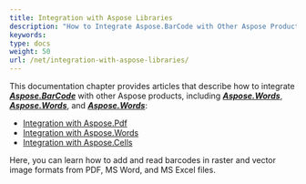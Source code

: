 ```yaml
---
title: Integration with Aspose Libraries
description: "How to Integrate Aspose.BarCode with Other Aspose Products"
keywords:
type: docs
weight: 50
url: /net/integration-with-aspose-libraries/
---
```


This documentation chapter provides articles that describe how to integrate [***Aspose.BarCode***](https://products.aspose.com/barcode/net/) with other Aspose products, including [***Aspose.Words***](https://products.aspose.com/words/net/), [***Aspose.Words***](https://products.aspose.com/pdf/net/), and [***Aspose.Words***](https://products.aspose.com/cells/net/):
- [Integration with Aspose.Pdf](/barcode/net/integrate-with-aspose-pdf/)
- [Integration with Aspose.Words](/barcode/net/integrate-with-aspose-words/)
- [Integration with Aspose.Cells](/barcode/net/integrate-with-aspose-cells/)

Here, you can learn how to add and read barcodes in raster and vector image formats from PDF, MS Word, and MS Excel files.